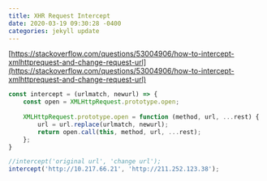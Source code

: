```yaml
---
title: XHR Request Intercept
date: 2020-03-19 09:30:28 -0400
categories: jekyll update
---
```


[https://stackoverflow.com/questions/53004906/how-to-intercept-xmlhttprequest-and-change-request-url](https://stackoverflow.com/questions/53004906/how-to-intercept-xmlhttprequest-and-change-request-url)

```javascript
const intercept = (urlmatch, newurl) => {
    const open = XMLHttpRequest.prototype.open;
    
    XMLHttpRequest.prototype.open = function (method, url, ...rest) {
        url = url.replace(urlmatch, newurl);
        return open.call(this, method, url, ...rest);
    };
}

//intercept('original url', 'change url');
intercept('http://10.217.66.21', 'http://211.252.123.38');
```